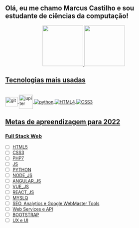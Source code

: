 ## Olá, eu me chamo Marcus Castilho e sou estudante de ciências da computação!
<div align="center">
  <a href="https://github.com/c4st1lh0">
  <img height="130em" src="https://github-readme-stats.vercel.app/api?username=c4st1lh0&show_icons=true&theme=dracula&include_all_commits=true&count_private=true"/>
  <img height="130em" src="https://github-readme-stats.vercel.app/api/top-langs/?username=c4st1lh0&layout=compact&langs_count=7&theme=dracula"/>
</div>
 
 ## Tecnologias mais usadas
 
 <div style="display: inline_block"><br>
  <img align="center" alt="git" height="30" width="40" src="https://cdn.jsdelivr.net/gh/devicons/devicon/icons/git/git-original.svg">
   <img align="center" alt="jupiter" height="45" width="45" src="https://img.icons8.com/fluency/96/000000/jupyter.png" />
   <img align="center" alt="python" src="https://img.icons8.com/fluency/40/000000/python.png"/>
  <img align="center" alt="HTML4" src="https://img.icons8.com/external-tal-revivo-color-tal-revivo/33/000000/external-html-5-is-a-software-solution-stack-that-defines-the-properties-and-behaviors-of-web-page-logo-color-tal-revivo.png"/>
  <img align="center" alt="CSS3" src="https://img.icons8.com/color/41/000000/css3.png"/>
 </div>

 
 ## Metas de apreendizagem para 2022
  
<div align="left">
 <h3>Full Stack Web</h3>
 
  - [ ] HTML5
  - [ ] CSS3
  - [ ] PHP7
  - [ ] JS
  - [ ] PYTHON
  - [ ] NODE_JS
  - [ ] ANGULAR_JS
  - [ ] VUE_JS
  - [ ] REACT_JS
  - [ ] MYSLQ
  - [ ] SEO, Analytics e Google WebMaster Tools
  - [ ] Web Services e API
  - [ ] BOOTSTRAP
  - [ ] UX e UI
</div>
